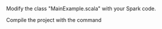 Modify the class "MainExample.scala" with your Spark code.

Compile the project with the command

```mvn clean package


